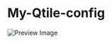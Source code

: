# My-Qtile-config

![Preview Image](https://github.com/martinval9/My-Qtile-config/blob/main/img/407941.png)
